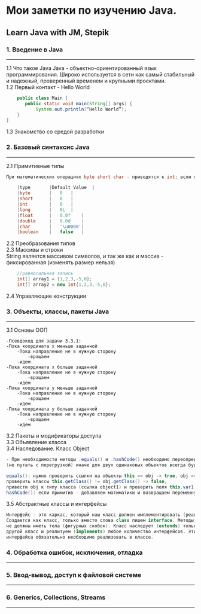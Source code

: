 # Мои заметки по изучению Java.  
## Learn Java with JM, Stepik  

### 1. Введение в Java
---
1.1 Что такое Java
Java - объектно-ориентированный язык программирования. Широко используется в сети как самый стабильный и надежный, проверенный временем и крупными проектами.  
1.2 Первый контакт - Hello World  
```java  
    public class Main {
       public static void main(String[] args) {
           System.out.println(“Hello World”);
    }
}
```  
1.3 Знакомство со средой разработки  

### 2. Базовый синтаксис Java  
---
2.1 Примитивные типы  
```java  
При математических операциях byte short char - приводятся к int; если один из операндов long - все выражение приводится к long; если один из операндов float - к float; если один из операндов double - к double.
```   

```java
	|type		|Default Value	|
	|byte		|	0	|
	|short		|	0	|
	|int		|	0	|
	|long		|	0L	|
	|float 		|	0.0f	|
	|double		|	0.0d	|
	|char		|	'\u0000'|
	|boolean	|	false	|
```
2.2 Преобразования типов  
2.3 Массивы и строки  
String является массивом символов, и так же как и массив - фиксированная (изменять размер нельзя)
```java 
	//равносильная запись  
	int[] array1 = {1,2,3,-5,0};  
	int[] array2 = new int{1,2,3,-5,0};
```
2.4 Управляющие конструкции

### 3. Объекты, классы, пакеты Java  
---
3.1 Основы ООП  
```  
-Псевдокод для задачи 3.3.1:  
-Пока координата х меньше заданной
	-Пока направление не в нужную сторону
		-вращаем
	-идем
-Пока координата х больше заданной
	-Пока направление не в нужную сторону
		-вращаем
	-идем
-Пока координата y меньше заданной
	-Пока направление не в нужную сторону
		-вращаем
	-идем
-Пока координата y больше заданной
	-Пока направление не в нужную сторону
		-вращаем
	-идем
```  

3.2 Пакеты и модификаторы доступа  
3.3 Объявление класса  
3.4 Наследование. Класс Object  
```java
- При необходимости методы .equals() и .hashCode() необходимо переопределять @override  
(не путать с перегрузкой) иначе для двух одинаковых объектов всегда будет false
```  
```java  
equals(): нужно проверить ссылки на объекты this == obj -> true, obj == null -> false, 
проверить классы this.getClass() != obj.getClass() -> false, 
привести obj к типу класса (ссылка object1) и проверить поля this.var1 == object1.var1.
hashCode(): если примитив - добавляем матиматики и возвращаем переменную.  
```  

3.5 Абстрактные классы и интерфейсы  
```java  
Интерфейс - это каркас, который наш класс должен имплементировать (реализовать). 
Создается как класс, только вместо слова class пишем interface. Методы в интерфейсе 
не должны иметь тела (фигурных скобок). Класс наследует (extends) только один 
другой класс и реализуем (implements) любое количество интерфейсов. Эти методы 
интерфейса обязательно необходимо реализовать в классе.
```  

### 4. Обработка ошибок, исключения, отладка
---

### 5. Ввод-вывод, доступ к файловой системе
---

### 6. Generics, Collections, Streams
---
 
